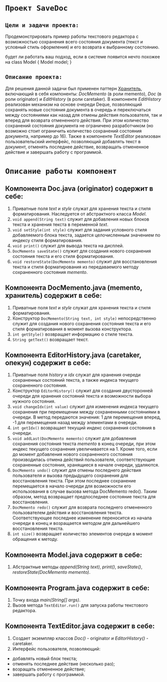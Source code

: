 # `Проект SaveDoc`

## `Цели и задачи проекта:`
Продемонстрировать пример работы текстового редактора с возможностью сохранения всего состояния документа (текст и условный стиль оформления) и его возврата к выбранному состоянию.

будет ли работать ваш подход, если в системе появится нечто похожее на
class Model {
Model model;
}
## `Описание проекта:`
Для решения данной задачи был применен паттерн [Хранитель](https://ru.wikipedia.org/wiki/%D0%A5%D1%80%D0%B0%D0%BD%D0%B8%D1%82%D0%B5%D0%BB%D1%8C_(%D1%88%D0%B0%D0%B1%D0%BB%D0%BE%D0%BD_%D0%BF%D1%80%D0%BE%D0%B5%D0%BA%D1%82%D0%B8%D1%80%D0%BE%D0%B2%D0%B0%D0%BD%D0%B8%D1%8F)), включающий в себя компоненты: *DocMemento* (в роли memento), *Doc* (в роли originator) и *EditHistory* (в роли caretaker). В компоненте *EditHistory* реализован механизм на основе очереди Deque, позволяющий сохранять новые состояния документа в очередь и переключаться между состояниями как назад для отмены действия пользователя, так и вперед для возврата отмененного действия. При этом количество сохранений состояния документа не ограничено разработчиком (но возможно стоит ограничить количество сохранений состояния документа, например до 16). Также в компоненте *TextEditor* реализован пользовательский интерфейс, позволяющий добавлять текст в документ, отменять последнее действие, возвращать отмененное действие и завершать работу с программой.

# `Описание работы компонент`

## Компонента Doc.java (originator) содержит в себе:
1. Приватные поля *text* и *style* служат для хранения текста и стиля форматирования. Наследуется от абстрактного класса *Model*.
2. `void append(String text)` служит для добавления новых блоков текста и хранения текста в переменной *text*.
3. `void setStyle(int style)` служит для задания условного стиля добавляемого блока текста, задается целочисленным значением по индексу стиля форматирования.
4. `void print()` служит для вывода текста на дисплей.
5. `DocMemento saveState()` служит для создания нового сохранения состояния текста и его стиля форматирования.
6. `void restoreState(DocMemento memento)` служит для восстановления текста и стиля форматирования из передаваемого методу сохраненного состояния *memento*.

## Компонента DocMemento.java (memento, хранитель) содержит в себе:
1. Приватные поля *text* и *style* служат для хранения текста и стиля форматирования.
2. Конструктор `DocMemento(String text, int style)` непосредственно служит для создания нового сохранения состояния текста и его стиля форматирования в момент вызова конструктора.
3. `int getStyle()` возвращает информацию о стиле текста.
4. `String getText()` возвращает текст.

## Компонента EditorHistory.java (caretaker, опекун) содержит в себе:
1. Приватные поля *history* и *idx* служат для хранения очереди сохраненных состояний текста, а также индекса текущего сохраненного состояния.
2. Конструктор `EditorHistory()` служит для создания двусторонней очереди для хранения состояний текста и возможности выбора нужного состояния.
3. `void changeIdx(int value)` служит для изменения индекса текущего сохранения при перемещении между сохраненными состояниями в очереди. В метод передаются значения: 1 для перемещения вперед, -1 для перемещения назад между элементами в очереди.
4. `int getIdx()` возвращает текущий индекс сохранения состояния в очереди.
5. `void addLast(DocMemento memento)` служит для добавления сохранения состояния текста *memento* в конец очереди, при этом индекс текущего сохранения увеличивается на 1. Кроме того, если до момент добавления нового сохраненного состояния производилась отмена действий пользователя, соответствующие сохраненные состояния, хранящиеся в начале очереди, удаляются.
6. `DocMemento undo()` служит для отмены последнего действия пользователя и вызова предыдущего сохранения для восстановления текста. При этом последнее сохранение перемещается в начало очереди для возможности его использования в случае вызова метода DocMemento redo(). Таким образом, метод возвращает предпоследнее состояние текста для восстановления.
7. `DocMemento redo()` служит для возврата последнего отмененного пользователем действия и восстановления текста. Соответствующее последнее изменение переносится из начала очереди в конец и возращается методом для дальнейшего восстановления текста.
8. `int size()` возвращает количество элементов очереди в момент обращения к методу.

## Компонента Model.java содержит в себе:
1. Абстрактные методы *append(String text)*, *print()*, *saveState()*, *restoreState(DocMemento memento)*.

## Компонента Program.java содержит в себе:
1. Точку входа *main(String[] args)*.
2. Вызов метода `TextEditor.run()` для запуска работы текстового редактора.

## Компонента TextEditor.java содержит в себе:
1. Создает экземпляр классов *Doc()* - originator и *EditorHistory()* - caretaker.
2. Интерфейс пользователя, позволяющий:
* добавлять новый блок текста;
* отменять последнее действие (несколько раз);
* возращать отмененное действие;
* завершать работу с программой.
